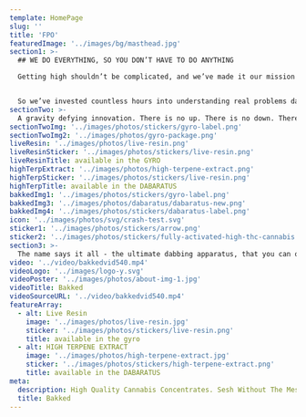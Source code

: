 ```yaml
---
template: HomePage
slug: ''
title: 'FPO'
featuredImage: '../images/bg/masthead.jpg'
section1: >-
  ## WE DO EVERYTHING, SO YOU DON’T HAVE TO DO ANYTHING

  Getting high shouldn’t be complicated, and we’ve made it our mission to make sure it's not. Dabbing provides a true to flower cannabis experience, with all the flavor & effects and none of the plant matter OR combustion - but the process can get complicated sometimes.


  So we’ve invested countless hours into understanding real problems dabbers have and finding solutions to them.
sectionTwo: >-
  A gravity defying innovation. There is no up. There is no down. There is no side-to-side. Only you and your dabs that won’t spill no matter what you do. Designed for weekend couch surfing, or whatever. Your pockets will thank you.
sectionTwoImg: '../images/photos/stickers/gyro-label.png'
sectionTwoImg2: '../images/photos/gyro-package.png'
liveResin: '../images/photos/live-resin.png'
liveResinSticker: '../images/photos/stickers/live-resin.png'
liveResinTitle: available in the GYRO
highTerpExtract: '../images/photos/high-terpene-extract.png'
highTerpSticker: '../images/photos/stickers/live-resin.png'
highTerpTitle: available in the DABARATUS
bakkedImg1: '../images/photos/stickers/gyro-label.png'
bakkedImg3: '../images/photos/dabaratus/dabaratus-new.png'
bakkedImg4: '../images/photos/stickers/dabaratus-label.png'
icon: '../images/photos/svg/crash-test.svg'
sticker1: '../images/photos/stickers/arrow.png'
sticker2: '../images/photos/stickers/fully-activated-high-thc-cannabis.png'
section3: >-
  The name says it all - the ultimate dabbing apparatus, that you can ooze anywhere. This swiss-army knife of dabbing that can be used to top a bowl, line a blunt, dress a joint or dab directly onto a nail. Just click, apply & cap to **#SeshWithoutTheMess**.
video: '../video/bakkedvid540.mp4'
videoLogo: '../images/logo-y.svg'
videoPoster: '../images/photos/about-img-1.jpg'
videoTitle: Bakked
videoSourceURL: '../video/bakkedvid540.mp4'
featureArray:
  - alt: Live Resin
    image: '../images/photos/live-resin.jpg'
    sticker: '../images/photos/stickers/live-resin.png'
    title: available in the gyro
  - alt: HIGH TERPENE EXTRACT
    image: '../images/photos/high-terpene-extract.jpg'
    sticker: '../images/photos/stickers/high-terpene-extract.png'
    title: available in the DABARATUS
meta:
  description: High Quality Cannabis Concentrates. Sesh Without The Mess.
  title: Bakked
---
```


